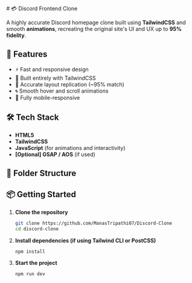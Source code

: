 
﻿# 💳 Discord Frontend Clone

A highly accurate Discord homepage clone built using **TailwindCSS** and smooth **animations**, recreating the original site's UI and UX up to **95% fidelity**.

## 🚀 Features

- ⚡ Fast and responsive design  
- 🎨 Built entirely with TailwindCSS  
- 🧩 Accurate layout replication (~95% match)  
- 🌀 Smooth hover and scroll animations  
- 📱 Fully mobile-responsive  



## 🛠️ Tech Stack

- **HTML5**
- **TailwindCSS**
- **JavaScript** (for animations and interactivity)
- **[Optional] GSAP / AOS** (if used)

## 📂 Folder Structure


## 📦 Getting Started

1. **Clone the repository**
   ```bash
   git clone https://github.com/ManasTripathi07/Discord-Clone
   cd discord-clone

2. **Install dependencies (if using Tailwind CLI or PostCSS)**
    ```bash
    npm install

3. **Start the project**
    ```bash
    npm run dev


